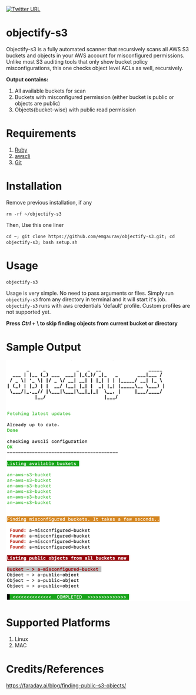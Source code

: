 [![Twitter URL](https://img.shields.io/twitter/url/https/twitter.com/bukotsunikki.svg?style=social&label=Follow%20%400xGaurav)](https://twitter.com/0xGaurav)

# objectify-s3
Objectify-s3 is a fully automated scanner that recursively scans all AWS S3 buckets and objects in your AWS account for misconfigured permissions. Unlike most S3 auditing tools that only show bucket policy misconfigurations, this one checks object level ACLs as well, recursively. <br>

**Output contains:** 
  1. All available buckets for scan
  2. Buckets with misconfigured permission (either bucket is public or objects are public)
  3. Objects(bucket-wise) with public read permission

# Requirements
1. [Ruby](https://www.ruby-lang.org/en/documentation/installation/)
2. [awscli](https://docs.aws.amazon.com/cli/latest/userguide/getting-started-install.html)
3. [Git](https://git-scm.com/book/en/v2/Getting-Started-Installing-Git)

# Installation
Remove previous installation, if any
```
rm -rf ~/objectify-s3
```

Then, Use this one liner
```
cd ~; git clone https://github.com/emgaurav/objectify-s3.git; cd objectify-s3; bash setup.sh
```

# Usage
```
objectify-s3
```
Usage is very simple. No need to pass arguments or files. Simply run `objectify-s3` from any directory in terminal and it will start it's job.
`objectify-s3` runs with aws credentials 'default' profile. Custom profiles are not supported yet.

**Press  _Ctrl_ + \\  to skip finding objects from current bucket or directory** <br>
# Sample Output
<img src="sample_output.png" alt="drawing" width="500"/>

# Supported Platforms
1. Linux
2. MAC

# Credits/References
https://faraday.ai/blog/finding-public-s3-objects/
